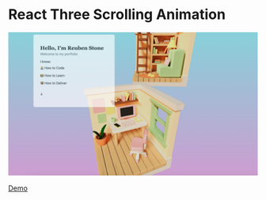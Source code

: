 # React Three Scrolling Animation

![Screnshot](/screenshot.png?raw=true "Screenshot")

<a href="https://react-three-scrolling-animation.vercel.app/" target="_blank">Demo</a>
